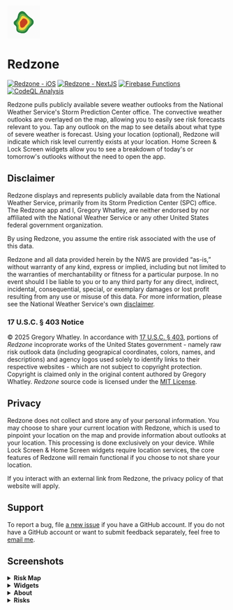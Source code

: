 <img src="https://github.com/devgregw/Redzone/blob/main/redzone-web/src/app/logo.png?raw=true" width="75" height="75">

# Redzone

[![Redzone - iOS](https://github.com/devgregw/Redzone/actions/workflows/redzone-ios.yml/badge.svg)](https://github.com/devgregw/Redzone/actions/workflows/redzone-ios.yml) [![Redzone - NextJS](https://github.com/devgregw/Redzone/actions/workflows/redzone-web.yml/badge.svg)](https://github.com/devgregw/Redzone/actions/workflows/redzone-web.yml) [![Firebase Functions](https://github.com/devgregw/Redzone/actions/workflows/functions.yml/badge.svg)](https://github.com/devgregw/Redzone/actions/workflows/functions.yml) [![CodeQL Analysis](https://github.com/devgregw/Redzone/actions/workflows/codeql.yml/badge.svg)](https://github.com/devgregw/Redzone/actions/workflows/codeql.yml)

Redzone pulls publicly available severe weather outlooks from the National Weather Service's Storm Prediction Center office. The convective weather outlooks are overlayed on the map, allowing you to easily see risk forecasts relevant to you. Tap any outlook on the map to see details about what type of severe weather is forecast. Using your location (optional), Redzone will indicate which risk level currently exists at your location. Home Screen & Lock Screen widgets allow you to see a breakdown of today's or tomorrow's outlooks without the need to open the app.

## Disclaimer

Redzone displays and represents publicly available data from the National Weather Service, primarily from its Storm Prediction Center (SPC) office. The Redzone app and I, Gregory Whatley, are neither endorsed by nor affiliated with the National Weather Service or any other United States federal government organization.

By using Redzone, you assume the entire risk associated with the use of this data.

Redzone and all data provided herein by the NWS are provided “as-is,” without warranty of any kind, express or implied, including but not limited to the warranties of merchantability or fitness for a particular purpose. In no event should I be liable to you or to any third party for any direct, indirect, incidental, consequential, special, or exemplary damages or lost profit resulting from any use or misuse of this data. For more information, please see the National Weather Service's own [disclaimer](https://www.weather.gov/disclaimer).

### 17 U.S.C. § 403 Notice

© 2025 Gregory Whatley. In accordance with [17 U.S.C. § 403](https://www.law.cornell.edu/uscode/text/17/403), portions of *Redzone* incoprorate works of the United States government - namely raw risk outlook data (including geograpical coordinates, colors, names, and descriptions) and agency logos used solely to identify links to their respective websites - which are not subject to copyright protection. Copyright is claimed only in the original content authored by Gregory Whatley. *Redzone* source code is licensed under the [MIT License](LICENSE).
 
## Privacy

Redzone does not collect and store any of your personal information. You may choose to share your current location with Redzone, which is used to pinpoint your location on the map and provide information about outlooks at your location. This processing is done exclusively on your device. While Lock Screen & Home Screen widgets require location services, the core features of Redzone will remain functional if you choose to not share your location.

If you interact with an external link from Redzone, the privacy policy of that website will apply.

## Support

To report a bug, file [a new issue](https://github.com/devgregw/Redzone/issues/new) if you have a GitHub account. If you do not have a GitHub account or want to submit feedback separately, feel free to [email me](mailto:redzone@gregwhatley.dev).

## Screenshots

<details>

<summary><b>Risk Map</b></summary>

| Categorical | Categorical (zoomed) | Details |
| --- | --- | --- |
| ![Categorical risk map](https://github.com/devgregw/Redzone/blob/main/screenshots/cat_1.png?raw=true) | ![Categorical risk map (zoomed)](https://github.com/devgregw/Redzone/blob/main/screenshots/cat_2.png?raw=true) | ![Categorical risk details](https://github.com/devgregw/Redzone/blob/main/screenshots/cat_detail.png?raw=true) |

| Wind | Details |
| --- | --- |
| ![Wind risk map](https://github.com/devgregw/Redzone/blob/main/screenshots/wind_1.png?raw=true) | ![Wind risk details](https://github.com/devgregw/Redzone/blob/main/screenshots/wind_detail.png?raw=true) |

| Hail | Details |
| --- | --- |
| ![Hail risk map](https://github.com/devgregw/Redzone/blob/main/screenshots/hail_1.png?raw=true) | ![Hail risk details](https://github.com/devgregw/Redzone/blob/main/screenshots/hail_detail.png?raw=true) |

| Tornado | Details |
| --- | --- |
| ![Tornado risk map](https://github.com/devgregw/Redzone/blob/main/screenshots/torn_1.png?raw=true) | ![Tornado risk details](https://github.com/devgregw/Redzone/blob/main/screenshots/torn_detail.png?raw=true) |

| Menu | Menu (Risk) |
| --- | --- |
| ![Main menu](https://github.com/devgregw/Redzone/blob/main/screenshots/menu_1.png?raw=true) | ![Main menu 2](https://github.com/devgregw/Redzone/blob/main/screenshots/menu_2.png?raw=true) |
 
</details>

<details>

<summary><b>Widgets</b></summary>

| Home Screen | Lock Screen |
| --- | --- |
| ![Home Screen widgets](https://github.com/devgregw/Redzone/blob/main/screenshots/widgets_home.png?raw=true) | ![Lock Screen widgets](https://github.com/devgregw/Redzone/blob/main/screenshots/widgets_lockscreen.png?raw=true) |
 
</details>

<details>

<summary><b>About</b></summary>

| About | Disclaimer | Safety | Privacy |
| --- | --- | --- | --- |
| ![About](https://github.com/devgregw/Redzone/blob/main/screenshots/about_main.png?raw=true) | ![Disclaimer](https://github.com/devgregw/Redzone/blob/main/screenshots/about_disclaimer.png?raw=true) | ![Safety](https://github.com/devgregw/Redzone/blob/main/screenshots/about_safety.png?raw=true) | ![Privacy](https://github.com/devgregw/Redzone/blob/main/screenshots/about_privacy.png?raw=true) |
 
</details>

<details>

<summary><b>Risks</b></summary>

| Categorical | Wind | Hail | Tornado |
| --- | --- | --- | --- |
| ![Categorical](https://github.com/devgregw/Redzone/blob/main/screenshots/about_cat.png?raw=true) | ![Wind](https://github.com/devgregw/Redzone/blob/main/screenshots/about_wind.png?raw=true) | ![Hail](https://github.com/devgregw/Redzone/blob/main/screenshots/about_hail.png?raw=true) | ![Tornado](https://github.com/devgregw/Redzone/blob/main/screenshots/about_torn.png?raw=true) |

| Probabilistic (Day 3) | Probabilistic (Day 4-8) |
| --- | --- |
| ![Day 3](https://github.com/devgregw/Redzone/blob/main/screenshots/about_prob3.png?raw=true) | ![Lock Screen widgets](https://github.com/devgregw/Redzone/blob/main/screenshots/about_prob48.png?raw=true) |
 
</details>
